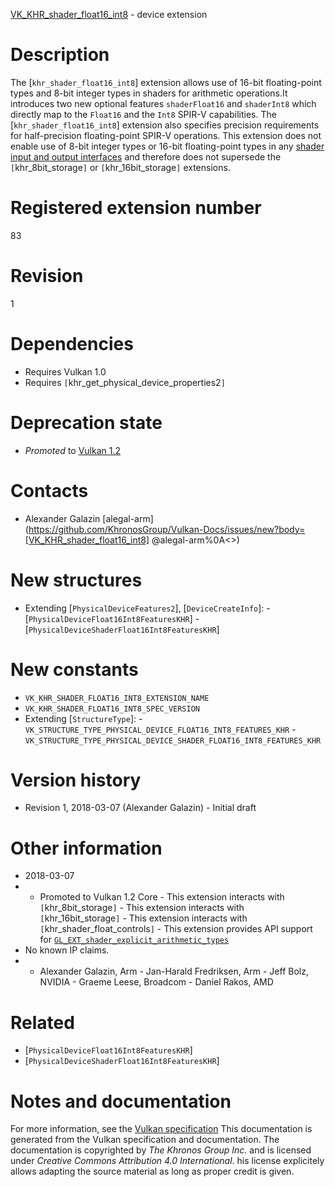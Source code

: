 [VK_KHR_shader_float16_int8](https://www.khronos.org/registry/vulkan/specs/1.3-extensions/man/html/VK_KHR_shader_float16_int8.html) - device extension

# Description
The [`khr_shader_float16_int8`] extension allows use of 16-bit
floating-point types and 8-bit integer types in shaders for arithmetic
operations.It introduces two new optional features `shaderFloat16` and
`shaderInt8` which directly map to the `Float16` and the `Int8`
SPIR-V capabilities.
The [`khr_shader_float16_int8`] extension also specifies precision
requirements for half-precision floating-point SPIR-V operations.
This extension does not enable use of 8-bit integer types or 16-bit
floating-point types in any [shader input and
output interfaces](https://www.khronos.org/registry/vulkan/specs/1.3-extensions/html/vkspec.html#interfaces-iointerfaces) and therefore does not supersede the
`[`khr_8bit_storage`]` or `[`khr_16bit_storage`]` extensions.

# Registered extension number
83

# Revision
1

# Dependencies
- Requires Vulkan 1.0
- Requires `[`khr_get_physical_device_properties2`]`

# Deprecation state
- *Promoted* to [Vulkan 1.2](https://www.khronos.org/registry/vulkan/specs/1.3-extensions/html/vkspec.html#versions-1.2-promotions)

# Contacts
- Alexander Galazin [alegal-arm](https://github.com/KhronosGroup/Vulkan-Docs/issues/new?body=[VK_KHR_shader_float16_int8] @alegal-arm%0A<<Here describe the issue or question you have about the VK_KHR_shader_float16_int8 extension>>)

# New structures
- Extending [`PhysicalDeviceFeatures2`], [`DeviceCreateInfo`]:  - [`PhysicalDeviceFloat16Int8FeaturesKHR`]  - [`PhysicalDeviceShaderFloat16Int8FeaturesKHR`]

# New constants
- `VK_KHR_SHADER_FLOAT16_INT8_EXTENSION_NAME`
- `VK_KHR_SHADER_FLOAT16_INT8_SPEC_VERSION`
- Extending [`StructureType`]:  - `VK_STRUCTURE_TYPE_PHYSICAL_DEVICE_FLOAT16_INT8_FEATURES_KHR`  - `VK_STRUCTURE_TYPE_PHYSICAL_DEVICE_SHADER_FLOAT16_INT8_FEATURES_KHR`

# Version history
- Revision 1, 2018-03-07 (Alexander Galazin)  - Initial draft

# Other information
* 2018-03-07
*   - Promoted to Vulkan 1.2 Core  - This extension interacts with `[`khr_8bit_storage`]`  - This extension interacts with `[`khr_16bit_storage`]`  - This extension interacts with `[`khr_shader_float_controls`]`  - This extension provides API support for [`GL_EXT_shader_explicit_arithmetic_types`](https://github.com/KhronosGroup/GLSL/blob/master/extensions/ext/GL_EXT_shader_explicit_arithmetic_types.txt) 
* No known IP claims.
*   - Alexander Galazin, Arm  - Jan-Harald Fredriksen, Arm  - Jeff Bolz, NVIDIA  - Graeme Leese, Broadcom  - Daniel Rakos, AMD

# Related
- [`PhysicalDeviceFloat16Int8FeaturesKHR`]
- [`PhysicalDeviceShaderFloat16Int8FeaturesKHR`]

# Notes and documentation
For more information, see the [Vulkan specification](https://www.khronos.org/registry/vulkan/specs/1.3-extensions/html/vkspec.html)
This documentation is generated from the Vulkan specification and documentation.
The documentation is copyrighted by *The Khronos Group Inc.* and is licensed under *Creative Commons Attribution 4.0 International*.
his license explicitely allows adapting the source material as long as proper credit is given.
        